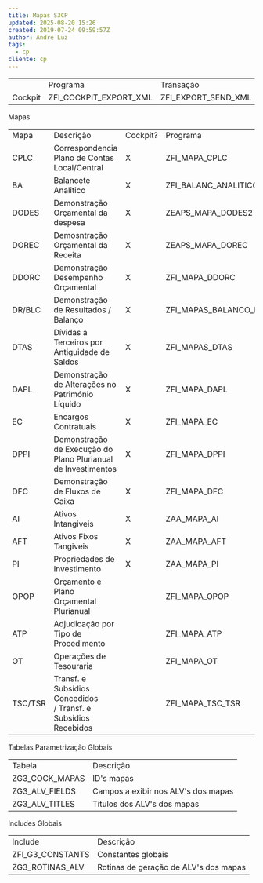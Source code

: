 ```yaml
---
title: Mapas S3CP
updated: 2025-08-20 15:26
created: 2019-07-24 09:59:57Z
author: André Luz
tags:
  - cp
cliente: cp
---
```


|     |     |     |
| --- | --- | --- |
|     | Programa | Transação |
| Cockpit | ZFI_COCKPIT_EXPORT_XML | ZFI_EXPORT_SEND_XML |

Mapas

|     |     |     |     |     |     |     |
| --- | --- | --- | --- | --- | --- | --- |
| Mapa | Descrição | Cockpit? | Programa | Transação | Transformação | Programa auxiliar |
| CPLC | Correspondencia Plano de Contas Local/Central | X   | ZFI_MAPA_CPLC | ZFI_MAPA_CPLC | ZCPLC | -   |
| BA  | Balancete Analitico | X   | ZFI_BALANC_ANALITICO | ZFI_BAL_ANALIT | ZBA | ZFI_BALANC_ANALITICO_SALDOS_B |
| DODES | Demonstração Orçamental da despesa | X   | ZEAPS_MAPA_DODES2 | ZEAPS_MAPA_DODES | ZDODES | -   |
| DOREC | Demosntração Orçamental da Receita | X   | ZEAPS_MAPA_DOREC | ZEAPS_MAPA_DOREC | ZDOREC | -   |
| DDORC | Demonstração Desempenho Orçamental | X   | ZFI_MAPA_DDORC | ZFI_MAPA_DDORC | ZDDORC | -   |
| DR/BLC | Demonstração de Resultados / Balanço | X   | ZFI_MAPAS_BALANCO_DR | ZFI_BLC_DR | ZDR/ZBLC | RFBILA00 |
| DTAS | Dívidas a Terceiros por Antiguidade de Saldos | X   | ZFI_MAPAS_DTAS | ZFI_DTAS | ZDTAS | -   |
| DAPL | Demonstração de Alterações no Património Líquido | X   | ZFI_MAPA_DAPL | ZFI_DAPL | ZDAPL | ZMVCP |
| EC  | Encargos Contratuais | X   | ZFI_MAPA_EC | ZFI_EC | ZEC | -   |
| DPPI | Demonstração de Execução do Plano Plurianual de Investimentos | X   | ZFI_MAPA_DPPI | ZFI_MAPA_DPPI | ZDPPI | -   |
| DFC | Demonstração de Fluxos de Caixa | X   | ZFI_MAPA_DFC | -   | ZDFC | -   |
| AI  | Ativos Intangiveis | X   | ZAA_MAPA_AI | ZAA_MAPA_AI | ZA  | -   |
| AFT | Ativos Fixos Tangiveis | X   | ZAA_MAPA_AFT | ZAA_MAPA_AFT | ZAFT | -   |
| PI  | Propriedades de Investimento | X   | ZAA_MAPA_PI | ZAA_MAPA_PI | ZPI | -   |
| OPOP | Orçamento e Plano Orçamental Plurianual |     | ZFI_MAPA_OPOP | ZFI_MAPA_OPOP | -   | -   |
| ATP | Adjudicação por Tipo de Procedimento |     | ZFI_MAPA_ATP | ZFI_MAPA_ATP | -   | -   |
| OT  | Operações de Tesouraria |     | ZFI_MAPA_OT | ZFI_MAPA_OT | -   | -   |
| TSC/TSR | Transf. e Subsídios Concedidos / Transf. e Subsídios Recebidos |     | ZFI_MAPA_TSC_TSR | ZFI_MAPA_TSC_TSR | -   | -   |

Tabelas Parametrização Globais

|     |     |
| --- | --- |
| Tabela | Descrição |
| ZG3_COCK_MAPAS | ID's mapas |
| ZG3_ALV_FIELDS | Campos a exibir nos ALV's dos mapas |
| ZG3_ALV_TITLES | Títulos dos ALV's dos mapas |

Includes Globais

|     |     |
| --- | --- |
| Include | Descrição |
| ZFI_G3_CONSTANTS | Constantes globais |
| ZG3_ROTINAS_ALV | Rotinas de geração de ALV's dos mapas |